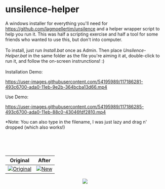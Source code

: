
# unsilence-helper
A windows installer for everything you'll need for https://github.com/lagmoellertim/unsilence and a helper wrapper script to help you run it. This was half a scripting exercise and half a tool for some friends who wanted to use this, but don't into computer.
<br />
<br />
To install, just run _Install.bat_ once as Admin. Then place _Unsilence-Helper.bat_ in the same folder as the file you're aiming it at, double-click to run it, and follow the on-screen instrunctions! :)
<br />
<br />
Installation Demo:

https://user-images.githubusercontent.com/54195989/117186281-493c6700-ada0-11eb-9e2b-364bcba13d66.mp4

Use Demo:

https://user-images.githubusercontent.com/54195989/117186285-493c6700-ada0-11eb-88c0-43046fdf2810.mp4

*Note: You can also type in the filename, I was just lazy and drag n' dropped (which also works!)

<br />
<br />
<br />

|Original|After|
|---|---|
|[![Original][Original_gif]][Original_vid]|[![New][new_gif]][new_vid]|

<p align="center">
  <p align="center">
  <img src="https://user-images.githubusercontent.com/54195989/117718727-129c8d00-b1a2-11eb-9a76-384d8b020f21.png">
</p>

[Original_gif]: https://user-images.githubusercontent.com/54195989/117728468-213d7100-b1af-11eb-83c4-bd0c10e72843.gif
[Original_vid]: https://drive.google.com/file/d/1D5nbGzCFMUXhxpSHznM9Yl81sCv57VWz/view?usp=sharing

[new_gif]: https://user-images.githubusercontent.com/54195989/117728500-2a2e4280-b1af-11eb-868c-4a01935e73f7.gif
[new_vid]: https://drive.google.com/file/d/1HXVZy_WzFtzq-_Xy4ZC36oLiRUnD0M-5/view?usp=sharing




